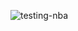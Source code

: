 ![testing-nba](https://user-images.githubusercontent.com/66800579/125983360-f6838db4-e077-4452-adde-44bd26f59f8a.gif)
